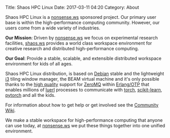 Title: Shaos HPC Linux
Date: 2017-03-11 04:20
Category: About

Shaos HPC Linux is a [nonsense.ws](https://nonsense.ws) sponsored project. Our primary user base is within the high-performance computing community. However, our users come from a wide variety of industries.

**Our Mission**: Driven by [nonsense.ws](https://nonsense.ws) we focus on experimental research facilities, [shaos.ws](https://shaos.ws) provides a world class workspace environment for creative research and distributed high-performance computing.

**Our Goal**: Provide a stable, scalable, and extensible distributed workspace environment for kids of all ages.

Shaos HPC Linux distribution, is based on [Debian](https://www.debian.org/) stable and the lightweight [i3](https://i3wm.org/docs/) tiling window manager, the BEAM virtual machine and it's only possible thanks to the [high quality](https://github.com/chovencorp/chumak) support for [ZeroMQ](http://zeromq.org) within [Erlang/OTP](http://www.erlang.org/) that enables millions of [luerl](https://github.com/rvirding/luerl) processes to communicate with [torch](http://torch.ch), [scikit-learn](http://scikit-learn.org/stable/), [pytorch](http://pytorch.org/) and all the kids.

For information about how to get help or get involved see the [Community Wiki](https://github.com/nonsensews/guide/wiki).

We make a stable workspace for high-performance computing that anyone can use today, at [nonsense.ws](https://nonsense.ws) we put these things together into one unified environment.